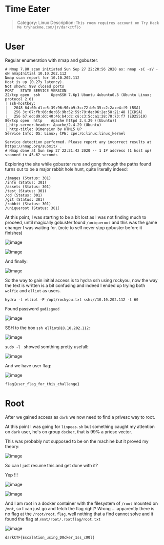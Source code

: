 # Time Eater

> Category: Linux
> Description: ```This room requires account on Try Hack Me tryhackme.com/jr/darkctflo```

# User

Regular enumeration with nmap and gobuster:

```
# Nmap 7.80 scan initiated Sun Sep 27 22:20:56 2020 as: nmap -sC -sV -oN nmapInitial 10.10.202.112
Nmap scan report for 10.10.202.112
Host is up (0.27s latency).
Not shown: 998 closed ports
PORT   STATE SERVICE VERSION
22/tcp open  ssh     OpenSSH 7.6p1 Ubuntu 4ubuntu0.3 (Ubuntu Linux; protocol 2.0)
| ssh-hostkey: 
|   2048 64:60:d1:e5:39:96:90:b9:3c:72:b0:35:c2:2a:e4:f9 (RSA)
|   256 3c:07:fb:86:de:65:9b:52:59:70:de:06:2e:58:21:48 (ECDSA)
|_  256 b7:ed:d9:dd:40:46:b4:dc:c8:c3:5c:a1:28:78:73:f7 (ED25519)
80/tcp open  http    Apache httpd 2.4.29 ((Ubuntu))
|_http-server-header: Apache/2.4.29 (Ubuntu)
|_http-title: Dimension by HTML5 UP
Service Info: OS: Linux; CPE: cpe:/o:linux:linux_kernel

Service detection performed. Please report any incorrect results at https://nmap.org/submit/ .
# Nmap done at Sun Sep 27 22:21:42 2020 -- 1 IP address (1 host up) scanned in 45.62 seconds
```

Exploring the site while gobuster runs and gong through the paths found turns out to be a major rabbit hole hunt, quite literally indeed:

```
/images (Status: 301)
/info (Status: 301)
/assets (Status: 301)
/test (Status: 301)
/cd (Status: 301)
/git (Status: 301)
/rabbit (Status: 301)
/uniqueroot (Status: 301)
```

At this point, I was starting to be a bit lost as I was not finding much to proceed, until magically gobuster found `/uniqueroot` and this was the game changer I was waiting for. (note to self never stop gobuster before it finishes)

![image](https://user-images.githubusercontent.com/69213271/94384282-2eba5500-0110-11eb-808e-22de86d0c203.png)

![image](https://user-images.githubusercontent.com/69213271/94384296-3b3ead80-0110-11eb-8d65-9ef9653cdbbb.png)

And finally:

![image](https://user-images.githubusercontent.com/69213271/94384326-50b3d780-0110-11eb-9d40-0e15f5b8d379.png)

So the way to gain initial access is to hydra ssh using rockyou, now the way the text is written is a bit confusing and indeed I ended up trying both `wolfie` and `elliot` as users.

`hydra -l elliot -P /opt/rockyou.txt ssh://10.10.202.112 -t 60`

Found password `godisgood`

![image](https://user-images.githubusercontent.com/69213271/94384736-49d99480-0111-11eb-83f5-12659b8f5666.png)


SSH to the box `ssh elliot@10.10.202.112`:

![image](https://user-images.githubusercontent.com/69213271/94384570-e51e3a00-0110-11eb-99df-ce94cd8ad6b0.png)

`sudo -l ` showed somthing pretty usefull:

![image](https://user-images.githubusercontent.com/69213271/94384604-f49d8300-0110-11eb-80a0-a1a57482b0df.png)

And we have user flag:

![image](https://user-images.githubusercontent.com/69213271/94384647-1991f600-0111-11eb-8abc-880b66a03d70.png)

`flag{user_flag_for_this_challenge}`


# Root

After we gained access as `dark` we now need to find a privesc way to root.

At this point I was going for `linpeas.sh` but something caught my attention on `dark` user, he's on group `docker`, that is 99% a priesc vector.

This was probably not supposed to be on the machine but it proved my theory:

![image](https://user-images.githubusercontent.com/69213271/94384886-b2c10c80-0111-11eb-8fe9-8054c4f70002.png)

So can I just resume this and get done with it?

Yep !!!

![image](https://user-images.githubusercontent.com/69213271/94385067-2400bf80-0112-11eb-9e11-f7dbbd571ea3.png)

![image](https://user-images.githubusercontent.com/69213271/94385106-3f6bca80-0112-11eb-8b42-6b5c3b3509fb.png)

And I am root in a docker container with the filesystem of `/root` mounted on `/mnt`, so I can just go and fetch the flag right?
Wrong ... apparently there is no flag at the `/root/root.flag`, well nothing that a find cannot solve and it found the flag at `/mnt/root/.rootflag/root.txt`

![image](https://user-images.githubusercontent.com/69213271/94385212-907bbe80-0112-11eb-9c38-b649a00bd58d.png)


`darkCTF{Escalation_using_D0cker_1ss_c00l}`
